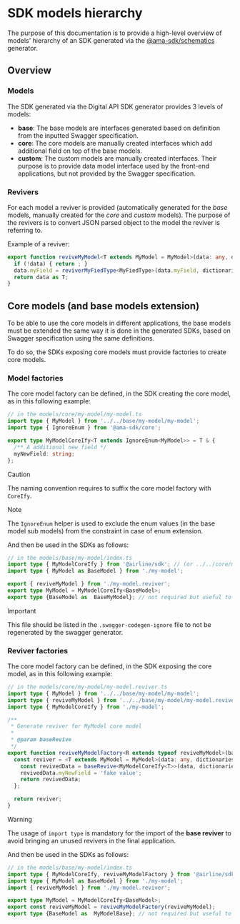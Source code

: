 # SDK models hierarchy

The purpose of this documentation is to provide a high-level overview of models' hierarchy of an SDK generated via the [@ama-sdk/schematics](../../packages/@ama-sdk/schematics/) generator.

## Overview

### Models

The SDK generated via the Digital API SDK generator provides 3 levels of models:

- **base**: The base models are interfaces generated based on definition from the inputted Swagger specification.
- **core**: The core models are manually created interfaces which add additional field on top of the base models.
- **custom**: The custom models are manually created interfaces. Their purpose is to provide data model interface used by the front-end applications, but not provided by the Swagger specification.

### Revivers

For each model a reviver is provided (automatically generated for the *base* models, manually created for the *core* and *custom* models).
The purpose of the revivers is to convert JSON parsed object to the model the reviver is referring to.

Example of a reviver:

```typescript
export function reviveMyModel<T extends MyModel = MyModel>(data: any, dictionaries?: any): T  | undefined {
  if (!data) { return ; }
  data.myField = reviverMyFiedType<MyFiedType>(data.myField, dictionaries);
  return data as T;
}
```

## Core models (and base models extension)

To be able to use the core models in different applications, the base models must be extended the same way it is done in the generated SDKs, based on Swagger specification using the same definitions.

To do so, the SDKs exposing core models must provide factories to create core models.

### Model factories

The core model factory can be defined, in the SDK creating the core model, as in this following example:

```typescript
// in the models/core/my-model/my-model.ts
import type { MyModel } from '../../base/my-model/my-model';
import type { IgnoreEnum } from '@ama-sdk/core';

export type MyModelCoreIfy<T extends IgnoreEnum<MyModel>> = T & {
  /** A additional new field */
  myNewField: string;
};

```

> [!CAUTION]
> The naming convention requires to suffix the core model factory with `CoreIfy`.

> [!NOTE]
> The `IgnoreEnum` helper is used to exclude the enum values (in the base model sub models) from the constraint in case of enum extension.

And then be used in the SDKs as follows:

```typescript
// in the models/base/my-model/index.ts
import type { MyModelCoreIfy } from '@airline/sdk'; // (or ../../core/my-model)
import type { MyModel as BaseModel } from './my-model';

export { reviveMyModel } from './my-model.reviver';
export type MyModel = MyModelCoreIfy<BaseModel>;
export type {BaseModel as  BaseMyModel}; // not required but useful to be used in id generator
```

> [!IMPORTANT]
> This file should be listed in the `.swagger-codegen-ignore` file to not be regenerated by the swagger generator.

### Reviver factories

The core model factory can be defined, in the SDK exposing the core model, as in this following example:

```typescript
// in the models/core/my-model/my-model.reviver.ts
import type { MyModel } from '../../base/my-model/my-model';
import type { reviveMyModel } from '../../base/my-model/my-model.reviver';
import type { MyModelCoreIfy } from './my-model';

/**
 * Generate reviver for MyModel core model
 *
 * @param baseRevive
 */
export function reviveMyModelFactory<R extends typeof reviveMyModel>(baseRevive: R) {
  const reviver = <T extends MyModel = MyModel>(data: any, dictionaries?: any) => {
    const revivedData = baseRevive<MyModelCoreIfy<T>>(data, dictionaries);
    revivedData.myNewField = 'fake value';
    return revivedData;
  };

  return reviver;
}
```

> [!WARNING]
> The usage of `import type` is mandatory for the import of the **base reviver** to avoid bringing an unused revivers in the final application.

And then be used in the SDKs as follows:

```typescript
// in the models/base/my-model/index.ts
import type { MyModelCoreIfy, reviveMyModelFactory } from '@airline/sdk'; // (or ../../core/my-model)
import type { MyModel as BaseModel } from './my-model';
import { reviveMyModel } from './my-model.reviver';

export type MyModel = MyModelCoreIfy<BaseModel>;
export const reviveMyModel = reviveMyModelFactory(reviveMyModel);
export type {BaseModel as  MyModelBase}; // not required but useful to be used in id generator
```
